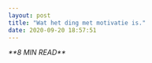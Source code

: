 ```yaml
---
layout: post
title: "Wat het ding met motivatie is."
date: 2020-09-20 18:57:51
---
```

<link rel="stylesheet" href="https://cdnjs.cloudflare.com/ajax/libs/font-awesome/4.7.0/css/font-awesome.min.css">
<i class="fa fa-clock-o" aria-hidden="true" style="fontsize:20px"> **8 MIN READ**</i>